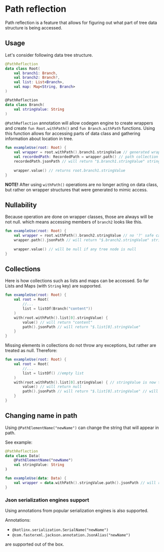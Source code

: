 # Path reflection
Path reflection is a feature that allows for figuring out what part of tree data structure is being accessed.

## Usage

Let's consider following data tree structure.

```kotlin
@PathReflection
data class Root(
    val branch1: Branch,
    val branch2: Branch?,
    val list: List<Branch>,
    val map: Map<String, Branch>
)

@PathReflection
data class Branch(
    val stringValue: String
)
```

`@PathReflection` annotation will allow codegen engine to create wrappers 
and create `fun Root.withPath()` and `fun Branch.withPath` functions.
Using this function allows for accessing parts of data class and gathering information about location in tree.

```kotlin
fun exampleUse(root: Root) {
    val wrapper = root.withPath().branch1.stringValue // generated wrapper is returned
    val recordedPath: RecordedPath = wrapper.path() // path collection that allows for further analysis
    recordedPath.jsonPath // will return "$.branch1.stringValue" string
    
    wrapper.value() // returns root.branch1.stringValue
}
```

**NOTE!** After using `withPath()` operations are no longer acting on data class, 
but rather on wrapper structures that were generated to mimic access.

## Nullability
Because operation are done on wrapper classes, those are always will be not null.
which means accessing members of `branch2` looks like this.

```kotlin
fun exampleUse(root: Root) {
    val wrapper = root.withPath().branch2.stringValue // no '?' safe call is needed
    wrapper.path().jsonPath // will return "$.branch2.stringValue" string, even if branch2 is null
    
    wrapper.value() // will be null if any tree node is null
}
```

## Collections
Here is how collections such as lists and maps can be accessed.
So far Lists and Maps (with `String` key) are supported.

```kotlin
fun exampleUse(root: Root) {
    val root = Root(
        //...
        list = listOf(Branch("content"))
    )
    with(root.withPath().list[0].stringValue) {
        value() // will return "content"
        path().jsonPath // will return "$.list[0].stringValue"
    }
}
```

Missing elements in collections do not throw any exceptions, but rather are treated as null. Therefore:
```kotlin
fun exampleUse(root: Root) {
    val root = Root(
        //...
        list = listOf() //empty list
    )
    with(root.withPath().list[0].stringValue) { // stringValue is now treated as nullable since it can be missing from the list
        value() // will return null
        path().jsonPath // will return "$.list[0].stringValue" // will still return full path
    }
}
```

## Changing name in path
Using `@PathElementName("newName")` can change the string that will appear in path.

See example:
```kotlin
@PathReflection
data class Data(
    @PathElementName("newName")
    val stringValue: String
)

fun exampleUse(data: Data) {
    val wrapper = data.withPath().stringValue.path().jsonPath // will return "$.newName"
}
```

### Json serialization engines support
Using annotations from popular serialization engines is also supported. 

Annotations:
- `@kotlinx.serialization.SerialName("newName")`
- `@com.fasterxml.jackson.annotation.JsonAlias("newName")`

are supported out of the box.